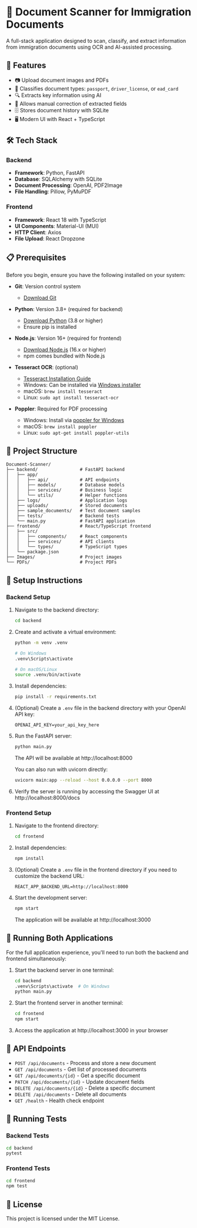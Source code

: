 # 📄 Document Scanner for Immigration Documents

A full-stack application designed to scan, classify, and extract information from immigration documents using OCR and AI-assisted processing.

## 🚀 Features

- 📷 Upload document images and PDFs
- 🧠 Classifies document types: `passport`, `driver_license`, or `ead_card`
- 🔍 Extracts key information using AI
- 📝 Allows manual correction of extracted fields
- 🗄️ Stores document history with SQLite
- 🖥️ Modern UI with React + TypeScript

## 🛠️ Tech Stack

### Backend
- **Framework**: Python, FastAPI
- **Database**: SQLAlchemy with SQLite
- **Document Processing**: OpenAI, PDF2Image
- **File Handling**: Pillow, PyMuPDF

### Frontend
- **Framework**: React 18 with TypeScript
- **UI Components**: Material-UI (MUI)
- **HTTP Client**: Axios
- **File Upload**: React Dropzone

## 📋 Prerequisites

Before you begin, ensure you have the following installed on your system:

- **Git**: Version control system
  - [Download Git](https://git-scm.com/downloads)
  
- **Python**: Version 3.8+ (required for backend)
  - [Download Python](https://www.python.org/downloads/) (3.8 or higher)
  - Ensure pip is installed

- **Node.js**: Version 16+ (required for frontend)
  - [Download Node.js](https://nodejs.org/) (16.x or higher)
  - npm comes bundled with Node.js

- **Tesseract OCR**: (optional)
  - [Tesseract Installation Guide](https://github.com/tesseract-ocr/tesseract#installing-tesseract)
  - Windows: Can be installed via [Windows installer](https://github.com/UB-Mannheim/tesseract/wiki)
  - macOS: `brew install tesseract`
  - Linux: `sudo apt install tesseract-ocr`

- **Poppler**: Required for PDF processing
  - Windows: Install via [poppler for Windows](https://github.com/oschwartz10612/poppler-windows)
  - macOS: `brew install poppler`
  - Linux: `sudo apt-get install poppler-utils`

## 📂 Project Structure

```
Document-Scanner/
├── backend/                # FastAPI backend
│   ├── app/
│   │   ├── api/            # API endpoints
│   │   ├── models/         # Database models
│   │   ├── services/       # Business logic
│   │   └── utils/          # Helper functions
│   ├── logs/               # Application logs
│   ├── uploads/            # Stored documents
│   ├── sample_documents/   # Test document samples
│   ├── tests/              # Backend tests
│   └── main.py             # FastAPI application
├── frontend/               # React/TypeScript frontend
│   ├── src/
│   │   ├── components/     # React components
│   │   ├── services/       # API clients
│   │   └── types/          # TypeScript types
│   └── package.json
├── Images/                 # Project images
└── PDFs/                   # Project PDFs
```

## 🧪 Setup Instructions

### Backend Setup

1. Navigate to the backend directory:
   ```sh
   cd backend
   ```
   
2. Create and activate a virtual environment:
   ```sh
   python -m venv .venv
   
   # On Windows
   .venv\Scripts\activate
   
   # On macOS/Linux
   source .venv/bin/activate
   ```

3. Install dependencies:
   ```sh
   pip install -r requirements.txt
   ```

4. (Optional) Create a `.env` file in the backend directory with your OpenAI API key:
   ```
   OPENAI_API_KEY=your_api_key_here
   ```

5. Run the FastAPI server:
   ```sh
   python main.py
   ```
   The API will be available at http://localhost:8000
   
   You can also run with uvicorn directly:
   ```sh
   uvicorn main:app --reload --host 0.0.0.0 --port 8000
   ```

6. Verify the server is running by accessing the Swagger UI at http://localhost:8000/docs

### Frontend Setup

1. Navigate to the frontend directory:
   ```sh
   cd frontend
   ```

2. Install dependencies:
   ```sh
   npm install
   ```

3. (Optional) Create a `.env` file in the frontend directory if you need to customize the backend URL:
   ```
   REACT_APP_BACKEND_URL=http://localhost:8000
   ```

4. Start the development server:
   ```sh
   npm start
   ```
   The application will be available at http://localhost:3000

## 🔄 Running Both Applications

For the full application experience, you'll need to run both the backend and frontend simultaneously:

1. Start the backend server in one terminal:
   ```sh
   cd backend
   .venv\Scripts\activate  # On Windows
   python main.py
   ```

2. Start the frontend server in another terminal:
   ```sh
   cd frontend
   npm start
   ```

3. Access the application at http://localhost:3000 in your browser

## 🔄 API Endpoints

- `POST /api/documents` - Process and store a new document
- `GET /api/documents` - Get list of processed documents
- `GET /api/documents/{id}` - Get a specific document
- `PATCH /api/documents/{id}` - Update document fields
- `DELETE /api/documents/{id}` - Delete a specific document
- `DELETE /api/documents` - Delete all documents
- `GET /health` - Health check endpoint

## 🧪 Running Tests

### Backend Tests
```bash
cd backend
pytest
```

### Frontend Tests
```bash
cd frontend
npm test
```

## 📝 License

This project is licensed under the MIT License.
